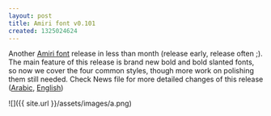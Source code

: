 ```yaml
---
layout: post
title: Amiri font v0.101
created: 1325024624
---
```

Another [Amiri font](http://amirifont.org/) release in less than month (release early, release often ;). The main feature of this release is brand new bold and bold slanted fonts, so now we cover the four common styles, though more work on polishing them still needed. Check News file for more detailed changes of this release ([Arabic](http://amiri.git.sourceforge.net/git/gitweb.cgi?p=amiri/amiri;a=blob;f=documentation/NEWS-Arabic.txt;h=dcf1a8f4ff679548321ec8dd31540d1ef05351c0;hb=c631215d12f8a2a7399d85fef68ba63a3b606223), [English](http://amiri.git.sourceforge.net/git/gitweb.cgi?p=amiri/amiri;a=blob;f=documentation/NEWS.txt;h=caf8adc9e8df5b2ecf88aa37af086516402109e9;hb=c631215d12f8a2a7399d85fef68ba63a3b606223))

![]({{ site.url }}/assets/images/a.png)
